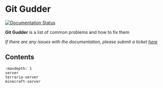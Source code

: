 # Git Gudder

[![Documentation Status](https://readthedocs.org/projects/git-gudder/badge/?version=latest)](https://git-gudder.readthedocs.io/en/latest/?badge=latest)

**Git Gudder** is a list of common problems and how to fix them

*If there are any issues with the documentation, please submit a ticket [here](https://github.com/Cornelius-Figgle/git-gudder/issues)*

## Contents

```{toctree}
:maxdepth: 1
server
terraria-server
minecraft-server
```
